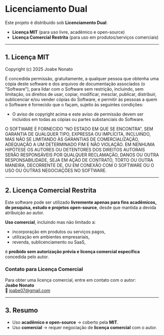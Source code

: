 # Licenciamento Dual

Este projeto é distribuído sob **Licenciamento Dual**:  
- **Licença MIT** (para uso livre, acadêmico e open-source)  
- **Licença Comercial Restrita** (para uso em produtos/serviços comerciais)  

---

## 1. Licença MIT

Copyright (c) 2025 Joabe Nonato

É concedida permissão, gratuitamente, a qualquer pessoa que obtenha uma cópia
deste software e dos arquivos de documentação associados (o "Software"), para
lidar com o Software sem restrição, incluindo, sem limitação, os direitos de
usar, copiar, modificar, mesclar, publicar, distribuir, sublicenciar e/ou vender
cópias do Software, e permitir às pessoas a quem o Software é fornecido que o
façam, sujeito às seguintes condições:

- O aviso de copyright acima e este aviso de permissão devem ser incluídos em
  todas as cópias ou partes substanciais do Software.

O SOFTWARE É FORNECIDO "NO ESTADO EM QUE SE ENCONTRA", SEM GARANTIA DE QUALQUER
TIPO, EXPRESSA OU IMPLÍCITA, INCLUINDO, MAS NÃO SE LIMITANDO ÀS GARANTIAS DE
COMERCIALIZAÇÃO, ADEQUAÇÃO A UM DETERMINADO FIM E NÃO VIOLAÇÃO. EM NENHUMA
HIPÓTESE OS AUTORES OU DETENTORES DOS DIREITOS AUTORAIS SERÃO RESPONSÁVEIS POR
QUALQUER RECLAMAÇÃO, DANOS OU OUTRA RESPONSABILIDADE, SEJA EM AÇÃO DE CONTRATO,
TORTO OU OUTRA MANEIRA, DECORRENTE DE, OU EM CONEXÃO COM O SOFTWARE OU O USO OU
OUTRAS NEGOCIAÇÕES NO SOFTWARE.

---

## 2. Licença Comercial Restrita

Este software pode ser utilizado **livremente apenas para fins acadêmicos,
de pesquisa, estudo e projetos open-source**, desde que mantida a devida
atribuição ao autor.

**Uso comercial**, incluindo mas não limitado a:  
- incorporação em produtos ou serviços pagos,  
- utilização em ambientes empresariais,  
- revenda, sublicenciamento ou SaaS,  

é **proibido sem autorização prévia e licença comercial específica** concedida
pelo autor.

### Contato para Licença Comercial
Para obter uma licença comercial, entre em contato com o autor:  
**Joabe Nonato**  
📧 joabe07@gmail.com

---

## 3. Resumo

- Uso **acadêmico e open-source** → coberto pela **MIT**.  
- Uso **comercial** → requer negociação de **licença comercial** com o autor.  
